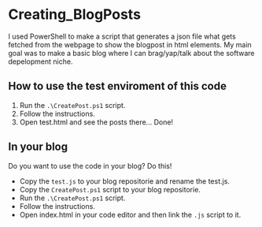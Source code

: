 # Creating_BlogPosts
I used PowerShell to make a script that generates a json file what gets fetched from the webpage to show the blogpost in html elements.
My main goal was to make a basic blog where I can brag/yap/talk about the software depelopment niche.

## How to use the test enviroment of this code
  1. Run the `.\CreatePost.ps1` script.
  2. Follow the instructions.
  3. Open test.html and see the posts there... Done!

## In your blog
Do you want to use the code in your blog? Do this!
  - Copy the `test.js` to your blog repositorie and rename the test.js.
  - Copy the `CreatePost.ps1` script to your blog repositorie.
  - Run the `.\CreatePost.ps1` script.
  - Follow the instructions.
  - Open index.html in your code editor and then link the `.js` script to it.
